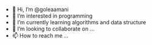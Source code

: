 - 👋 Hi, I’m @goleaamani
- 👀 I’m interested in programming 
- 🌱 I’m currently learning algorithms and data structure 
- 💞️ I’m looking to collaborate on ...
- 📫 How to reach me ...

<!---
goleaamani/goleaamani is a ✨ special ✨ repository because its `README.md` (this file) appears on your GitHub profile.
You can click the Preview link to take a look at your changes.
--->
